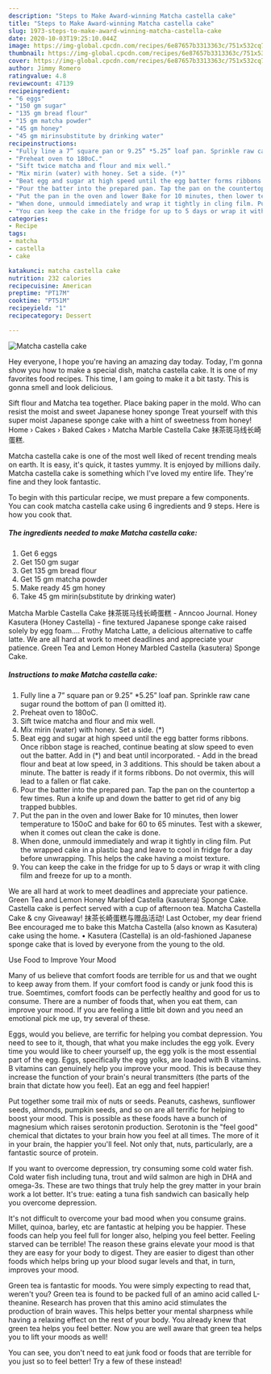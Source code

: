 ```yaml
---
description: "Steps to Make Award-winning Matcha castella cake"
title: "Steps to Make Award-winning Matcha castella cake"
slug: 1973-steps-to-make-award-winning-matcha-castella-cake
date: 2020-10-03T19:25:10.044Z
image: https://img-global.cpcdn.com/recipes/6e87657b3313363c/751x532cq70/matcha-castella-cake-recipe-main-photo.jpg
thumbnail: https://img-global.cpcdn.com/recipes/6e87657b3313363c/751x532cq70/matcha-castella-cake-recipe-main-photo.jpg
cover: https://img-global.cpcdn.com/recipes/6e87657b3313363c/751x532cq70/matcha-castella-cake-recipe-main-photo.jpg
author: Jimmy Romero
ratingvalue: 4.8
reviewcount: 47139
recipeingredient:
- "6 eggs"
- "150 gm sugar"
- "135 gm bread flour"
- "15 gm matcha powder"
- "45 gm honey"
- "45 gm mirinsubstitute by drinking water"
recipeinstructions:
- "Fully line a 7” square pan or 9.25” *5.25” loaf pan. Sprinkle raw cane sugar round the bottom of pan (I omitted it)."
- "Preheat oven to 180oC."
- "Sift twice matcha and flour and mix well."
- "Mix mirin (water) with honey. Set a side. (*)"
- "Beat egg and sugar at high speed until the egg batter forms ribbons. Once ribbon stage is reached, continue beating at slow speed to even out the batter. Add in (*) and beat until incorporated. Add in the bread flour and beat at low speed, in 3 additions. This should be taken about a minute. The batter is ready if it forms ribbons. Do not overmix, this will lead to a fallen or flat cake."
- "Pour the batter into the prepared pan. Tap the pan on the countertop a few times. Run a knife up and down the batter to get rid of any big trapped bubbles."
- "Put the pan in the oven and lower Bake for 10 minutes, then lower temperature to 150oC and bake for 60 to 65 minutes. Test with a skewer, when it comes out clean the cake is done."
- "When done, unmould immediately and wrap it tightly in cling film. Put the wrapped cake in a plastic bag and leave to cool in fridge for a day before unwrapping. This helps the cake having a moist texture."
- "You can keep the cake in the fridge for up to 5 days or wrap it with cling film and freeze for up to a month."
categories:
- Recipe
tags:
- matcha
- castella
- cake

katakunci: matcha castella cake 
nutrition: 232 calories
recipecuisine: American
preptime: "PT17M"
cooktime: "PT51M"
recipeyield: "1"
recipecategory: Dessert

---
```



![Matcha castella cake](https://img-global.cpcdn.com/recipes/6e87657b3313363c/751x532cq70/matcha-castella-cake-recipe-main-photo.jpg)

Hey everyone, I hope you're having an amazing day today. Today, I'm gonna show you how to make a special dish, matcha castella cake. It is one of my favorites food recipes. This time, I am going to make it a bit tasty. This is gonna smell and look delicious.

Sift flour and Matcha tea together. Place baking paper in the mold. Who can resist the moist and sweet Japanese honey sponge Treat yourself with this super moist Japanese sponge cake with a hint of sweetness from honey! Home › Cakes › Baked Cakes › Matcha Marble Castella Cake 抹茶斑马线长崎蛋糕.

Matcha castella cake is one of the most well liked of recent trending meals on earth. It is easy, it's quick, it tastes yummy. It is enjoyed by millions daily. Matcha castella cake is something which I've loved my entire life. They're fine and they look fantastic.


To begin with this particular recipe, we must prepare a few components. You can cook matcha castella cake using 6 ingredients and 9 steps. Here is how you cook that.

<!--inarticleads1-->

##### The ingredients needed to make Matcha castella cake:

1. Get 6 eggs
1. Get 150 gm sugar
1. Get 135 gm bread flour
1. Get 15 gm matcha powder
1. Make ready 45 gm honey
1. Take 45 gm mirin(substitute by drinking water)


Matcha Marble Castella Cake 抹茶斑马线长崎蛋糕 - Anncoo Journal. Honey Kasutera (Honey Castella) - fine textured Japanese sponge cake raised solely by egg foam.… Frothy Matcha Latte, a delicious alternative to caffe latte. We are all hard at work to meet deadlines and appreciate your patience. Green Tea and Lemon Honey Marbled Castella (kasutera) Sponge Cake. 

<!--inarticleads2-->

##### Instructions to make Matcha castella cake:

1. Fully line a 7” square pan or 9.25” *5.25” loaf pan. Sprinkle raw cane sugar round the bottom of pan (I omitted it).
1. Preheat oven to 180oC.
1. Sift twice matcha and flour and mix well.
1. Mix mirin (water) with honey. Set a side. (*)
1. Beat egg and sugar at high speed until the egg batter forms ribbons. Once ribbon stage is reached, continue beating at slow speed to even out the batter. Add in (*) and beat until incorporated. - Add in the bread flour and beat at low speed, in 3 additions. This should be taken about a minute. The batter is ready if it forms ribbons. Do not overmix, this will lead to a fallen or flat cake.
1. Pour the batter into the prepared pan. Tap the pan on the countertop a few times. Run a knife up and down the batter to get rid of any big trapped bubbles.
1. Put the pan in the oven and lower Bake for 10 minutes, then lower temperature to 150oC and bake for 60 to 65 minutes. Test with a skewer, when it comes out clean the cake is done.
1. When done, unmould immediately and wrap it tightly in cling film. Put the wrapped cake in a plastic bag and leave to cool in fridge for a day before unwrapping. This helps the cake having a moist texture.
1. You can keep the cake in the fridge for up to 5 days or wrap it with cling film and freeze for up to a month.


We are all hard at work to meet deadlines and appreciate your patience. Green Tea and Lemon Honey Marbled Castella (kasutera) Sponge Cake. Castella cake is perfect served with a cup of afternoon tea. Matcha Castella Cake &amp; cny Giveaway! 抹茶长崎蛋糕与赠品活动! Last October, my dear friend Bee encouraged me to bake this Matcha Castella (also known as Kasutera) cake using the home. • Kasutera (Castella) is an old-fashioned Japanese sponge cake that is loved by everyone from the young to the old. 

Use Food to Improve Your Mood


Many of us believe that comfort foods are terrible for us and that we ought to keep away from them. If your comfort food is candy or junk food this is true. Soemtimes, comfort foods can be perfectly healthy and good for us to consume. There are a number of foods that, when you eat them, can improve your mood. If you are feeling a little bit down and you need an emotional pick me up, try several of these.

Eggs, would you believe, are terrific for helping you combat depression. You need to see to it, though, that what you make includes the egg yolk. Every time you would like to cheer yourself up, the egg yolk is the most essential part of the egg. Eggs, specifically the egg yolks, are loaded with B vitamins. B vitamins can genuinely help you improve your mood. This is because they increase the function of your brain's neural transmitters (the parts of the brain that dictate how you feel). Eat an egg and feel happier!

Put together some trail mix of nuts or seeds. Peanuts, cashews, sunflower seeds, almonds, pumpkin seeds, and so on are all terrific for helping to boost your mood. This is possible as these foods have a bunch of magnesium which raises serotonin production. Serotonin is the "feel good" chemical that dictates to your brain how you feel at all times. The more of it in your brain, the happier you'll feel. Not only that, nuts, particularly, are a fantastic source of protein.

If you want to overcome depression, try consuming some cold water fish. Cold water fish including tuna, trout and wild salmon are high in DHA and omega-3s. These are two things that truly help the grey matter in your brain work a lot better. It's true: eating a tuna fish sandwich can basically help you overcome depression. 

It's not difficult to overcome your bad mood when you consume grains. Millet, quinoa, barley, etc are fantastic at helping you be happier. These foods can help you feel full for longer also, helping you feel better. Feeling starved can be terrible! The reason these grains elevate your mood is that they are easy for your body to digest. They are easier to digest than other foods which helps bring up your blood sugar levels and that, in turn, improves your mood.

Green tea is fantastic for moods. You were simply expecting to read that, weren't you? Green tea is found to be packed full of an amino acid called L-theanine. Research has proven that this amino acid stimulates the production of brain waves. This helps better your mental sharpness while having a relaxing effect on the rest of your body. You already knew that green tea helps you feel better. Now you are well aware that green tea helps you to lift your moods as well!

You can see, you don't need to eat junk food or foods that are terrible for you just so to feel better! Try a few of these instead!

